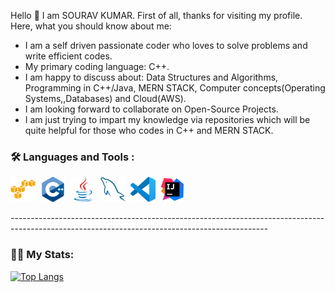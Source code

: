  Hello 👋 I am SOURAV KUMAR.
First of all, thanks for visiting my profile. Here, what you should know about me:
- I am a self driven passionate coder who loves to solve problems and write efficient codes.
- My primary coding language: C++.
- I am happy to discuss about: Data Structures and Algorithms, Programming in C++/Java, MERN STACK, Computer concepts(Operating Systems,,Databases) and Cloud(AWS).
- I am looking forward to collaborate on Open-Source Projects.
- I am just trying to impart my knowledge via repositories which will be quite helpful for those who codes in C++ and MERN STACK.

<!---
sk-sourav/sk-sourav is a ✨ special ✨ repository because its `README.md` (this file) appears on your GitHub profile.
You can click the Preview link to take a look at your changes.
--->
### :hammer_and_wrench: Languages and Tools :

<div>

  <img src="https://github.com/devicons/devicon/blob/master/icons/amazonwebservices/amazonwebservices-original.svg" title="AWS" width="40" height="40"/>&nbsp;
  <img src="https://github.com/devicons/devicon/blob/master/icons/cplusplus/cplusplus-original.svg" title="C++" width="40" height="40"/>&nbsp;
  <img src="https://github.com/devicons/devicon/blob/master/icons/java/java-original.svg" title="Java" width="40" height="40"/>&nbsp;
  <img src="https://github.com/devicons/devicon/blob/master/icons/mysql/mysql-original.svg" title="My SQL" width="40" height="40"/>&nbsp;
  <img src="https://github.com/devicons/devicon/blob/master/icons/vscode/vscode-original.svg" title="VS Code" width="40" height="40"/>&nbsp;
  <img src="https://github.com/devicons/devicon/blob/master/icons/intellij/intellij-original.svg" title="IntelliJ IDEA" width="40" height="40"/>&nbsp;

</div>
  ----------------------------------------------------------------------------------------------------------------------------------------------

### :man_technologist: My Stats:
[![Top Langs](https://github-readme-stats.vercel.app/api/top-langs/?username=sk-sourav)](https://github.com/SOURAV/github-readme-stats)
